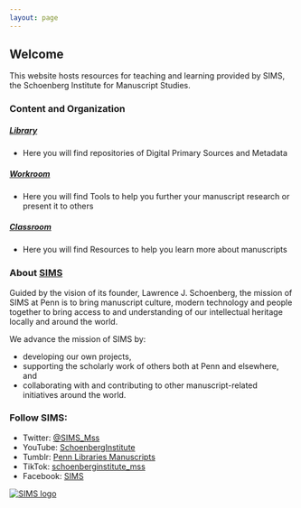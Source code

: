 ```yaml
---
layout: page
---
```

## Welcome

This website hosts resources for teaching and learning provided by SIMS, the Schoenberg Institute for Manuscript Studies.


### Content and Organization

##### [**Library**](/sims-instruction/library/)
 - Here you will find repositories of Digital Primary Sources and Metadata

##### [**Workroom**](/sims-instruction/workroom/)
 - Here you will find Tools to help you further your manuscript research or present it to others

##### [**Classroom**](/sims-instruction/classroom/)
 - Here you will find Resources to help you learn more about manuscripts

### About [SIMS](https://schoenberginstitute.org/about/)

Guided by the vision of its founder, Lawrence J. Schoenberg, the mission of SIMS at Penn is to bring manuscript culture, modern technology and people together to bring access to and understanding of our intellectual heritage locally and around the world.

We advance the mission of SIMS by:

- developing our own projects,
- supporting the scholarly work of others both at Penn and elsewhere, and
- collaborating with and contributing to other manuscript-related initiatives around the world.

### Follow SIMS:
 - Twitter: [@SIMS_Mss](https://twitter.com/SIMS_Mss)
 - YouTube: [SchoenbergInstitute](https://www.youtube.com/user/SchoenbergInstitute)
 - Tumblr: [Penn Libraries Manuscripts](https://upennmanuscripts.tumblr.com/post/139487039821/the-schoenberg-institute-for-manuscript-studies-at)
 - TikTok: [schoenberginstitute_mss](https://www.tiktok.com/@schoenberginstitute_mss)
 - Facebook: [SIMS](https://www.facebook.com/SIMSMss)


[![SIMS logo](/sims-instruction/images/PL_SIMS_Logo.png)](https://schoenberginstitute.org/)
